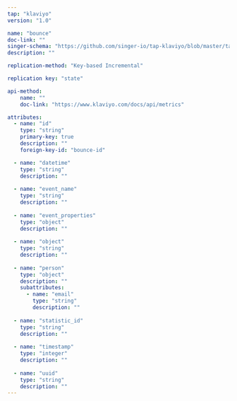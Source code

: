 ```yaml
---
tap: "klaviyo"
version: "1.0"

name: "bounce"
doc-link: ""
singer-schema: "https://github.com/singer-io/tap-klaviyo/blob/master/tap_klaviyo/schemas/bounce.json"
description: ""

replication-method: "Key-based Incremental"

replication key: "state"

api-method:
    name: ""
    doc-link: "https://www.klaviyo.com/docs/api/metrics"

attributes:
  - name: "id"
    type: "string"
    primary-key: true
    description: ""
    foreign-key-id: "bounce-id"

  - name: "datetime"
    type: "string"
    description: ""
  
  - name: "event_name"
    type: "string"
    description: ""
  
  - name: "event_properties"
    type: "object"
    description: ""
  
  - name: "object"
    type: "string"
    description: ""
  
  - name: "person"
    type: "object"
    description: ""
    subattributes:
      - name: "email"
        type: "string"
        description: ""
  
  - name: "statistic_id"
    type: "string"
    description: ""
  
  - name: "timestamp"
    type: "integer"
    description: ""
  
  - name: "uuid"
    type: "string"
    description: ""
---
```


